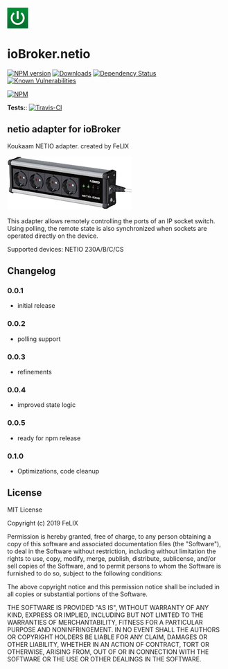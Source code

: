![Logo](admin/netio.png)

# ioBroker.netio

[![NPM version](http://img.shields.io/npm/v/iobroker.netio.svg)](https://www.npmjs.com/package/iobroker.netio)
[![Downloads](https://img.shields.io/npm/dm/iobroker.netio.svg)](https://www.npmjs.com/package/iobroker.netio)
[![Dependency Status](https://img.shields.io/david/flxm/iobroker.netio.svg)](https://david-dm.org/flxm/iobroker.netio)
[![Known Vulnerabilities](https://snyk.io/test/github/flxm/ioBroker.netio/badge.svg)](https://snyk.io/test/github/flxm/ioBroker.netio)

[![NPM](https://nodei.co/npm/iobroker.netio.png?downloads=true)](https://nodei.co/npm/iobroker.netio/)

**Tests:**: [![Travis-CI](http://img.shields.io/travis/flxm/ioBroker.netio/master.svg)](https://travis-ci.org/flxm/ioBroker.netio)

## netio adapter for ioBroker

Koukaam NETIO adapter. created by FeLIX

![Device](admin/netio230.png)

This adapter allows remotely controlling the ports of an IP socket switch.
Using polling, the remote state is also synchronized when sockets are
operated directly on the device.

Supported devices: NETIO 230A/B/C/CS


## Changelog

### 0.0.1
* initial release

### 0.0.2
* polling support

### 0.0.3
* refinements

### 0.0.4
* improved state logic

### 0.0.5
* ready for npm release

### 0.1.0
* Optimizations, code cleanup

## License
MIT License

Copyright (c) 2019 FeLIX

Permission is hereby granted, free of charge, to any person obtaining a copy
of this software and associated documentation files (the "Software"), to deal
in the Software without restriction, including without limitation the rights
to use, copy, modify, merge, publish, distribute, sublicense, and/or sell
copies of the Software, and to permit persons to whom the Software is
furnished to do so, subject to the following conditions:

The above copyright notice and this permission notice shall be included in all
copies or substantial portions of the Software.

THE SOFTWARE IS PROVIDED "AS IS", WITHOUT WARRANTY OF ANY KIND, EXPRESS OR
IMPLIED, INCLUDING BUT NOT LIMITED TO THE WARRANTIES OF MERCHANTABILITY,
FITNESS FOR A PARTICULAR PURPOSE AND NONINFRINGEMENT. IN NO EVENT SHALL THE
AUTHORS OR COPYRIGHT HOLDERS BE LIABLE FOR ANY CLAIM, DAMAGES OR OTHER
LIABILITY, WHETHER IN AN ACTION OF CONTRACT, TORT OR OTHERWISE, ARISING FROM,
OUT OF OR IN CONNECTION WITH THE SOFTWARE OR THE USE OR OTHER DEALINGS IN THE
SOFTWARE.